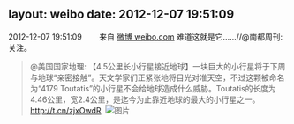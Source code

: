layout: weibo
date: 2012-12-07 19:51:09
---
<meta name="referrer" content="no-referrer" />

2012-12-07 19:51:09  &nbsp;&nbsp;&nbsp;&nbsp;&nbsp;&nbsp; 来自 <a href="http://weibo.com/" rel="nofollow">微博 weibo.com</a>
难道这就是它......//@南都周刊: 关注。
>  @美国国家地理: 【4.5公里长小行星接近地球】一块巨大的小行星将于下周与地球“亲密接触”。天文学家们正紧张地将目光对准天空，不过这颗被命名为“4179 Toutatis”的小行星不会给地球造成什么威胁。Toutatis的长度为4.46公里，宽2.4公里，是迄今为止靠近地球的最大的小行星之一。http://t.cn/zjxOwdR ​​​
>  ![图片](https://ww4.sinaimg.cn/large/6200e46ajw1dzl9f0qwruj.jpg)
